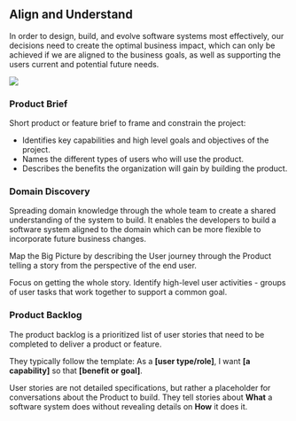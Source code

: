 ## Align and Understand

In order to design, build, and evolve software systems most effectively, our decisions need to create the optimal
business impact, which can only be achieved if we are aligned to the business goals, as well as supporting the users
current and potential future needs.

![](embed:AlignAndUnderstand)

### Product Brief

Short product or feature brief to frame and constrain the project: 
- Identifies key capabilities and high level goals and objectives of the project.
- Names the different types of users who will use the product. 
- Describes the benefits the organization will gain by building the product.

### Domain Discovery

Spreading domain knowledge through the whole team to create a shared understanding of the system to build. It enables
the developers to build a software system aligned to the domain which can be more flexible to incorporate future
business changes.

Map the Big Picture by describing the User journey through the Product telling a story from the perspective of the end
user.

Focus on getting the whole story. Identify high-level user activities - groups of user tasks that work together to
support a common goal.

### Product Backlog

The product backlog is a prioritized list of user stories that need to be completed to deliver a product or feature.

They typically follow the template: As a **[user type/role]**, I want **[a capability]** so that **[benefit or goal]**.

User stories are not detailed specifications, but rather a placeholder for conversations about the Product to build.
They tell stories about **What** a software system does without revealing details on **How** it does it.


